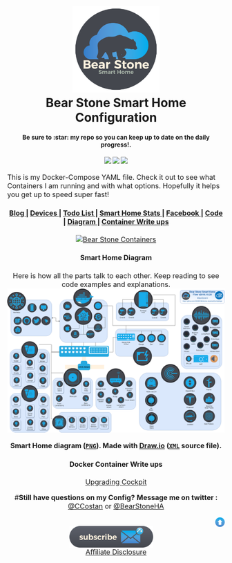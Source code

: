 <h1 align="center">
  <a name="logo" href="http://www.vmwareinfo.com/search/label/iot"><img src="https://raw.githubusercontent.com/CCOSTAN/Home-AssistantConfig/master/config/www/custom_ui/floorplan/images/branding/twitter_profile.png" alt="Bear Stone Smart Home" width="200"></a>
  <br>
  Bear Stone Smart Home Configuration
</h1>
<h4 align="center">Be sure to :star: my repo so you can keep up to date on the daily progress!.</h4>
<div align="center">
  <h4>
    <a href="https://travis-ci.org/CCOSTAN/Home-AssistantConfig"><img src="https://travis-ci.org/CCOSTAN/Home-AssistantConfig.svg?branch=master"/></a>
    <a href="https://github.com/CCOSTAN/Home-AssistantConfig/stargazers"><img src="https://img.shields.io/github/stars/CCOSTAN/Home-AssistantConfig.svg?style=plasticr"/></a>
    <a href="https://github.com/CCOSTAN/Home-AssistantConfig/commits/master"><img src="https://img.shields.io/github/last-commit/google/skia.svg?style=plasticr"/></a>
  </h4>
</div>
<p><font size="3">
This is my Docker-Compose YAML file.  Check it out to see what Containers I am running and with what options.  Hopefully it helps you get up to speed super fast! </p>
<div align="center"><a name="menu"></a>
  <h4>
    <a href="http://www.vmwareinfo.com/search/label/iot">
      Blog
    </a>
    <span> | </span>
    <a href="https://github.com/CCOSTAN/Home-AssistantConfig#devices">
      Devices
    </a>
    <span> | </span>
    <a href="https://github.com/CCOSTAN/Home-AssistantConfig/issues">
      Todo List
    </a>
    <span> | </span>
    <a href="https://twitter.com/BearStoneHA">
      Smart Home Stats
    </a>
    <span> | </span>
    <a href="https://www.facebook.com/BearStoneHA">
      Facebook
    </a>
    <span> | </span>
    <a href="https://github.com/CCOSTAN/Home-AssistantConfig/tree/master/config">
      Code
    </a>
    <span> | </span>
    <a href="https://github.com/CCOSTAN/Home-AssistantConfig#diagram">
      Diagram
    </a>
    <span> | </span>
    <a href="https://github.com/CCOSTAN/Home-AssistantConfig#blogposts">
      Container Write ups
    </a>
  </h4>

<a name="logo" href="https://github.com/CCOSTAN/Home-AssistantConfig#logo"><img src="https://i.imgur.com/OTbLmcZ.png" alt="Bear Stone Containers" ></a>

#### <a name="diagram"></a>Smart Home Diagram
Here is how all the parts talk to each other.  Keep reading to see code examples and explanations.  
![Smart Home Diagram](https://raw.githubusercontent.com/CCOSTAN/Home-AssistantConfig/master/config/www/custom_ui/floorplan/images/branding/bearstoneflow.png)

<p align="center"><strong>Smart Home diagram (<a href="https://pbs.twimg.com/media/Dg_CPwVU8AEyC2B.jpg:large"><code>PNG</code></a>). Made with <a href="https://www.draw.io">Draw.io</a> (<a href="https://raw.githubusercontent.com/CCOSTAN/Docker_Support/master/BearStoneFlow.xml"><code>XML</code></a> source file).</strong></p>


#### <a name="blogposts"></a>Docker Container Write ups
[Upgrading Cockpit](https://www.vcloudinfo.com/2019/07/how-to-upgrade-docker-cockpit-on-ubuntu-18-04.html)

#**Still have questions on my Config?**
**Message me on twitter :** [@CCostan](https://twitter.com/ccostan) or [@BearStoneHA](https://twitter.com/BearStoneHA)
<p align="center">
<a name="bottom" href="https://github.com/CCOSTAN/Home-AssistantConfig#logo"><img align="right" border="0" src="https://raw.githubusercontent.com/CCOSTAN/Home-AssistantConfig/master/config/www/custom_ui/floorplan/images/branding/up_arrow.png" width="22" ></a><br>
<a href="http://eepurl.com/dmXFYz"><img align="center" border="0" src="https://raw.githubusercontent.com/CCOSTAN/Home-AssistantConfig/master/config/www/custom_ui/floorplan/images/branding/email_link.png" height="50" ></a><br>
<a href="http://www.vmwareinfo.com/p/affiliate-disclosure.html">
Affiliate Disclosure
</a></p>
